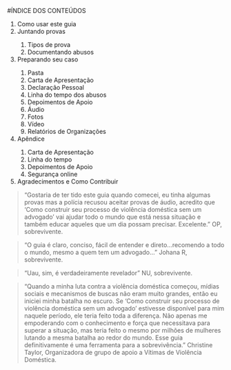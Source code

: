 #ÍNDICE DOS CONTEÚDOS
   <ol>
      <li>Como usar este guia</li>
      <li>Juntando provas</li>
         <ol class="sublist">
            <li>Tipos de prova</li>
            <li>Documentando abusos</li>
         </ol>    
      <li>Preparando seu caso</li>
         <ol class="sublist">
            <li>Pasta</li>
            <li>Carta de Apresentação</li>
            <li>Declaração Pessoal</li>
            <li>Linha do tempo dos abusos</li>
            <li>Depoimentos de Apoio</li>
            <li>Áudio</li>
            <li>Fotos</li>
            <li>Vídeo</li>
            <li>Relatórios de Organizações</li>
         </ol>
      <li>Apêndice</li>
         <ol class="sublist">
            <li>Carta de Apresentação</li>
            <li>Linha do tempo</li>
            <li>Depoimentos de Apoio</li>
            <li>Segurança online</li>
         </ol>
      <li>Agradecimentos e Como Contribuir</li>
   </ol>
<blockquote>“Gostaria de ter tido este guia quando comecei, eu tinha algumas provas mas a polícia recusou aceitar provas de áudio, acredito que ‘Como construir seu processo de violência doméstica sem um advogado’ vai ajudar todo o mundo que está nessa situação e também educar aqueles que um dia possam precisar. Excelente.” <span>OP, sobrevivente.</span></blockquote>
<blockquote>“O guia é claro, conciso, fácil de entender e direto...recomendo a todo o mundo, mesmo a quem tem um advogado…”  <span>Johana R, sobrevivente.</span></blockquote>
<blockquote>“Uau, sim, é verdadeiramente revelador”  <span>NU, sobrevivente.</span></blockquote>
<blockquote>“Quando a minha luta contra a violência doméstica começou, mídias sociais e mecanismos de buscas não eram muito grandes, então eu iniciei minha batalha no escuro. Se ‘Como construir seu processo de violência doméstica sem um advogado’ estivesse disponível para mim naquele período, ele teria feito toda a diferença. Não apenas me empoderando com o conhecimento e força que necessitava para superar a situação, mas teria feito o mesmo por milhões de mulheres lutando a mesma batalha ao redor do mundo. Esse guia definitivamente é uma ferramenta para a sobrevivência.”  <span>Christine Taylor, Organizadora de grupo de apoio a Vítimas de Violência Doméstica.</span></blockquote>